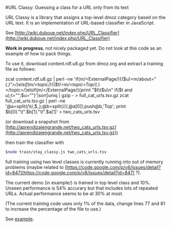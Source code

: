 #URL Classy: Guessing a class for a URL only from its text

URL Classy is a library that assigns a top-level dmoz category based on the URL text.  It is an implementation of URL-based classifier in JavaScript.

See [http://wiki.duboue.net/index.php/URL_Classifier](http://wiki.duboue.net/index.php/URL_Classifier)

**Work in progress**, not nicely packaged yet. Do not look at this code as an example of how to pack things.

To use it, download content.rdf.u8.gz from dmoz.org and extract a training file as follows:

  zcat content.rdf.u8.gz | perl -ne 'if(m/<ExternalPage/){($u)=m/about=\"(.*)\"\>/}elsif(m/\<topic/){($t)=m/\<topic\>Top\/(.*)\<\/topic\>/}elsif(m/\<\/ExternalPage/){print "$t\t$u\n" if($t and $u);$t="";$u=""}'|sort|uniq | gzip - > full_cat_urls.tsv.gz
  zcat full_cat_urls.tsv.gz | perl -ne '@a=split(/\t/,$_);@b=split(/\//,@a[0]);push@b,'Top'; print $b[0]."\t".$b[1]."\t".$a[1]' > two_cats_urls.tsv

(or download a snapshot from [http://aprendizajengrande.net/two_cats_urls.tsv.gz](http://aprendizajengrande.net/two_cats_urls.tsv.gz))

then train the classifier with

```bash
$node train/stay_classy.js two_cats_urls.tsv
```

full training using two level classes is currently running into out of memory problems (maybe related to [https://code.google.com/p/v8/issues/detail?id=847](https://code.google.com/p/v8/issues/detail?id=847) ?).

The current demo (in example/) is trained in top level class and 10%. Unseen performance is 54% accurary but that includes lots of repeated URLs. Actual performance seems to be at 30% at most.

(The current training code uses only 1% of the data, change lines 77 and 81 to increase the percentage of the file to use.)

See [example](/example).

